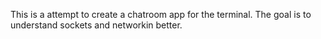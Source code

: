 This is a attempt to create a chatroom app for the terminal. The goal is to understand sockets and networkin better.
